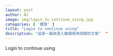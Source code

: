 ```yaml
---
layout: post
author: AI
image: img/login_to_continue_using.jpg
categories: [ '體育' ]
title: "Login to continue using"  
description: "這是一篇與登入繼續使用相關的文章"  "
---
```

Login to continue using